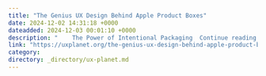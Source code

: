 ```yaml
---
title: "The Genius UX Design Behind Apple Product Boxes"
date: 2024-12-02 14:31:18 +0000
dateadded: 2024-12-03 00:01:10 +0000
description: "    The Power of Intentional Packaging  Continue reading on UX Planet »  "
link: "https://uxplanet.org/the-genius-ux-design-behind-apple-product-boxes-595d7457bf1f?source=rss----819cc2aaeee0---4"
category:
directory: _directory/ux-planet.md
---
```

